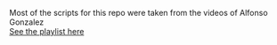 Most of the scripts for this repo were taken from the videos of Alfonso Gonzalez<br>
<a href="https://www.youtube.com/watch?v=7SLwFzi_1cY&list=PLOIRBaljOV8gn074rWFWYP1dCr2dJqWab&index=1"> See the playlist here </a>
